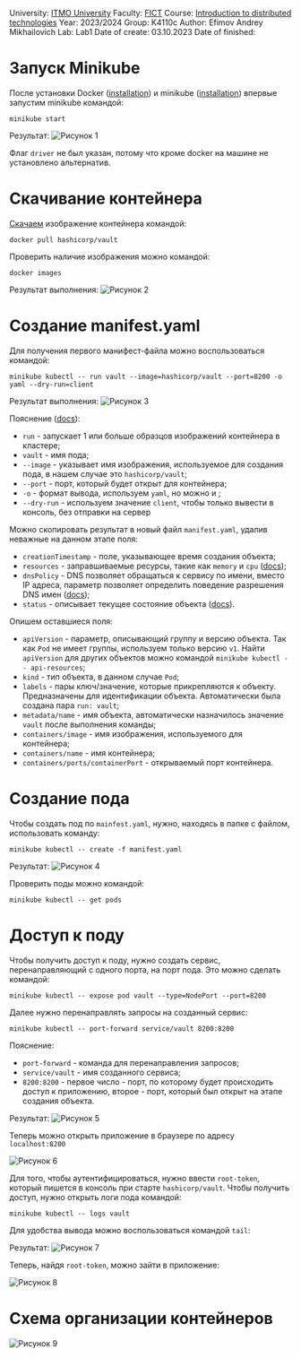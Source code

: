 University: [ITMO University](https://itmo.ru/ru/)
Faculty: [FICT](https://fict.itmo.ru)
Course: [Introduction to distributed technologies](https://github.com/itmo-ict-faculty/introduction-to-distributed-technologies)
Year: 2023/2024
Group: K4110c
Author: Efimov Andrey Mikhailovich
Lab: Lab1
Date of create: 03.10.2023
Date of finished: 


# Запуск Minikube
После установки Docker ([installation](https://docs.docker.com/engine/install/)) и minikube ([installation](https://minikube.sigs.k8s.io/docs/start/)) впервые запустим minikube командой:

```
minikube start
```

Результат:
![Рисунок 1](iamges/../images/1.png)

Флаг ```driver``` не был указан, потому что кроме docker на машине не установлено альтернатив.

# Скачивание контейнера
[Скачаем](https://hub.docker.com/r/hashicorp/vault) изображение контейнера командой:

```
docker pull hashicorp/vault
```

Проверить наличие изображения можно командой:

```
docker images
```

Результат выполнения:
![Рисунок 2](images/2.png)

# Создание manifest.yaml
Для получения первого манифест-файла можно воспользоваться командой:

```
minikube kubectl -- run vault --image=hashicorp/vault --port=8200 -o yaml --dry-run=client
```

Результат выполнения:
![Рисунок 3](images/3.png)

Пояснение ([docs](https://kubernetes.io/docs/reference/generated/kubectl/kubectl-commands)):
- `run` - запускает 1 или больше образцов изображений контейнера в кластере;
- `vault` - имя пода;
- `--image` - указывает имя изображения, используемое для создания пода, в нашем случае это `hashicorp/vault`;
- `--port` - порт, который будет открыт для контейнера;
- `-o` - формат вывода, используем `yaml`, но можно и ;
- `--dry-run` - используем значение `client`, чтобы только вывести в консоль, без отправки на сервер

Можно скопировать результат в новый файл `manifest.yaml`, удалив неважные на данном этапе поля:
- `creationTimestamp` - поле, указывающее время создания объекта;
- `resources` - заправшиваемые ресурсы, такие как `memory` и `cpu` ([docs](https://kubernetes.io/docs/concepts/configuration/manage-resources-containers/));
- `dnsPolicy` - DNS позволяет обращаться к сервису по имени, вместо IP адреса, параметр позволяет определить поведение разрешения DNS имен ([docs](https://kubernetes.io/docs/concepts/services-networking/dns-pod-service/));
- `status` - описывает текущее состояние объекта ([docs](https://kubernetes.io/docs/concepts/overview/working-with-objects/#object-spec-and-status)).

Опишем оставшиеся поля:
- `apiVersion` - параметр, описывающий группу и версию объекта. Так как `Pod` не имеет группы, используем только версию `v1`. Найти `apiVersion` для других объектов можно командой `minikube kubectl -- api-resources`;
- `kind` - тип объекта, в данном случае `Pod`;
- `labels` - пары ключ/значение, которые прикрепляются к объекту. Предназначены для идентификации объекта. Автоматически была создана пара `run: vault`;
- `metadata/name` - имя объекта, автоматически назначилось значение `vault` после выполнения команды;
- `containers/image` - имя изображения, используемого для контейнера;
- `containers/name` - имя контейнера;
- `containers/ports/containerPort` - открываемый порт контейнера.

# Создание пода
Чтобы создать под по `mainfest.yaml`, нужно, находясь в папке с файлом, использовать команду:
```
minikube kubectl -- create -f manifest.yaml
```

Результат:
![Рисунок 4](images/4.png)

Проверить поды можно командой:
```
minikube kubectl -- get pods
```

# Доступ к поду
Чтобы получить доступ к поду, нужно создать сервис, перенаправляющий с одного порта, на порт пода. Это можно сделать командой:
```
minikube kubectl -- expose pod vault --type=NodePort --port=8200
```

Далее нужно перенаправлять запросы на созданный сервис:
```
minikube kubectl -- port-forward service/vault 8200:8200
```

Пояснение:
- `port-forward` - команда для перенаправления запросов;
- `service/vault` - имя созданного сервиса;
- `8200:8200` - первое число - порт, по которому будет происходить доступ к приложению, второе - порт, который был открыт на этапе создания объекта.

Результат:
![Рисунок 5](images/5.png)

Теперь можно открыть приложение в браузере по адресу `localhost:8200`

![Рисунок 6](images/6.png)

Для того, чтобы аутентифицироваться, нужно ввести `root-token`, который пишется в консоль при старте `hashicorp/vault`. Чтобы получить доступ, нужно открыть логи пода командой:

```
minikube kubectl -- logs vault
```

Для удобства вывода можно воспользоваться командой ```tail```:

Результат:
![Рисунок 7](images/7.png)

Теперь, найдя `root-token`, можно зайти в приложение:

![Рисунок 8](images/8.png)

# Схема организации контейнеров

![Рисунок 9](images/diagram.png)